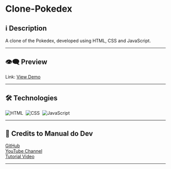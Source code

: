 # Clone-Pokedex

## ℹ️ Description

A clone of the Pokedex, developed using HTML, CSS and JavaScript.

---

## 👁️‍🗨️ Preview
Link: [View Demo](https://zejsneto.github.io/Clone-Pokedex)<br>

---

## 🛠️ **Technologies**

![HTML](https://img.shields.io/badge/-HTML-05122A?style=flat&logo=HTML5)&nbsp;
![CSS](https://img.shields.io/badge/-CSS-05122A?style=flat&logo=CSS3&logoColor=1572B6)&nbsp;
![JavaScript](https://img.shields.io/badge/-JavaScript-05122A?style=flat&logo=javascript)&nbsp;

---

## 📃 Credits to Manual do Dev

[GitHub](https://github.com/manualdodev)<br>
[YouTube Channel](https://github.com/manualdodev)<br>
[Tutorial Video](https://www.youtube.com/watch?v=SjtdH3dWLa8&ab_channel=ManualdoDev)<br>

---
